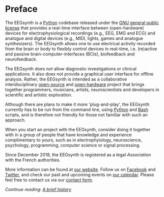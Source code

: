 # Preface

The EEGsynth is a [Python](https://www.python.org/) codebase released under the [GNU general public license](https://en.wikipedia.org/wiki/GNU_General_Public_License) that provides a real-time interface between (open-hardware) devices for electrophysiological recordings (e.g., EEG, EMG and ECG) and analogue and digital devices (e.g., MIDI, lights, games and analogue synthesizers). The EEGsynth allows one to use electrical activity recorded from the brain or body to flexibly control devices in real-time, i.e. (re)active and passive brain-computer-interfaces (BCIs), biofeedback and neurofeedback.

The EEGsynth does _not_ allow diagnostic investigations or clinical applications. It also does not provide a graphical user interface for offline analysis. Rather, the EEGsynth is intended as a collaborative interdisciplinary [open-source](https://opensource.com/open-source-way) and [open-hardware](https://opensource.com/resources/what-open-hardware) project that brings together programmers, musicians, artists, neuroscientists and developers in scientific and artistic exploration.

Although there are plans to make it more 'plug-and-play', the EEGsynth currently has to be run from the command line, using [Python](https://www.python.org/) and [Bash](https://en.wikipedia.org/wiki/Bash_%28Unix_shell%29) scripts, and is therefore not friendly for those not familiar with such an approach.

When you start an project with the EEGsynth, consider doing it together with in a group of people that have knowledge and experience complimentary to yours, such as in electrophyiology, neuroscience, psychology, programming, computer science or signal processing.

Since December 2018, the EEGsynth is registered as a legal _Association_ with the French authorities.

More information can be found at [our website](https://www.eegsynth.org). Follow us on [Facebook](https://www.facebook.com/EEGsynth/) and [Twitter](https://twitter.com/eegsynth), and check our past and upcoming events on [our calendar](http://www.eegsynth.org/?calendar=eegsynth-calendar). Please feel free to contact us via our [contact form](http://www.eegsynth.org/?page_id=233).

_Continue reading: [A brief history](history.md)_
